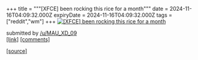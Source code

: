 +++
title = """[XFCE] been rocking this rice for a month"""
date = 2024-11-16T04:09:32.000Z
expiryDate = 2024-11-16T04:09:32.000Z
tags = ["reddit","wm"]
+++
[![[XFCE] been rocking this rice for a month](https://b.thumbs.redditmedia.com/Y6OnnR_zUtFcQzEOV6WxraTRzzlODrWeErylr-vwxgE.jpg "[XFCE] been rocking this rice for a month")](https://www.reddit.com/r/unixporn/comments/1gsf4lp/xfce_been_rocking_this_rice_for_a_month/)

submitted by [/u/MAU\_XD\_09](https://www.reddit.com/user/MAU_XD_09)  
[\[link\]](https://www.reddit.com/gallery/1gsf4lp) [\[comments\]](https://www.reddit.com/r/unixporn/comments/1gsf4lp/xfce_been_rocking_this_rice_for_a_month/)

[[source]](https://www.reddit.com/r/unixporn/comments/1gsf4lp/xfce_been_rocking_this_rice_for_a_month/)
